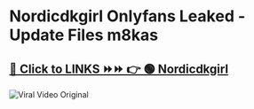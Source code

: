 
 # Nordicdkgirl Onlyfans Leaked - Update Files m8kas

## <h2><a href="https://clipsfans.com/Nordicdkgirl&ref=git">🔗 Click to LINKS ⏩⏩ 👉 🟢 Nordicdkgirl </a></h2>

<a href="https://clipsfans.com/Nordicdkgirl&ref=git" rel="nofollow" data-target="animated-image.originalLink"><img src="https://i.ibb.co.com/xMMVF88/686577567.gif" alt="Viral Video Original" style="max-width: 100%; display: inline-block;" data-target="animated-image.originalImage"></a>

